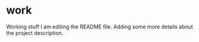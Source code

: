 # work
Working stuff
I am editing the README file. Adding some more details about the project description.
